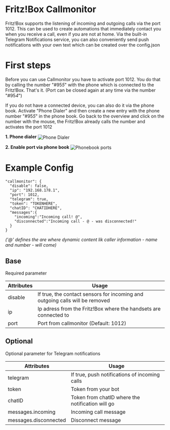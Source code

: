 # Fritz!Box Callmonitor

Fritz!Box supports the listening of incoming and outgoing calls via the port 1012. This can be used to create automations that immediately contact you when you receive a call, even if you are not at home. Via the built-in Telegram Notifications service, you can also conveniently send push notifications with your own text which can be created over the config.json

# First steps

Before you can use Callmonitor you have to activate port 1012. You do that by calling the number "#95*5*" with the phone which is connected to the Fritz!Box. That's it. (Port can be closed again at any time via the number "#95*4*")

If you do not have a connected device, you can also do it via the phone book. Activate "Phone Dialer" and then create a new entry with the phone number "#95*5*" in the phone book. Go back to the overview and click on the number with the mouse, the Fritz!Box already calls the number and activates the port 1012

**1. Phone dialer**
<img src="https://github.com/SeydX/homebridge-fritz-platform/blob/master/docs/images/dialer.png" align="center" alt="Phone Dialer">


**2. Enable port via phone book**
<img src="https://github.com/SeydX/homebridge-fritz-platform/blob/master/docs/images/ports_callmonitor.png" align="center" alt="Phonebook ports">


# Example Config

```
"callmonitor": {
  "disable": false,
  "ip": "192.168.178.1",
  "port": 1012,
  "telegram": true,
  "token": "TOKENHERE",
  "chatID": "CHATIDHERE",
  "messages":{
    "incoming":"Incoming call! @",
    "disconnected":"Incoming call - @ - was disconnected!"
  }
}
```
_('@' defines the are where dynamic content lik caller information - name and number - will come)_

## Base
Required parameter

| Attributes | Usage |
|------------|-------|
| disable | If true, the contact sensors for incoming and outgoing calls will be removed |
| ip | Ip adress from the Fritz!Box where the handsets are connected to |
| port | Port from callmonitor (Default: 1012) |

## Optional
Optional parameter for Telegram notifications

| Attributes | Usage |
|------------|-------|
| telegram | If true, push notifications of incoming calls |
| token | Token from your bot |
| chatID | Token from chatID where the notification will go |
| messages.incoming | Incoming call message |
| messages.disconnected | Disconnect message |
